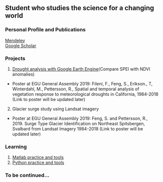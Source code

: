 ## Student who studies the science for a changing world
### Personal Profile and Publications
[Mendeley](https://www.mendeley.com/profiles/shunan-feng/)  
[Google Scholar](https://scholar.google.com/citations?user=hMKGuKwAAAAJ&hl=en) 

### Projects
1. [Drought analysis with Google Earth Engine](https://github.com/fsn1995/Drought-Analysis)(Compare SPEI with NDVI anomalies) 
- Poster at EGU General Assembly 2019:
Fileni, F., Feng, S., Erikson., T, Winterdahl, M., Pettersson, R., Spatial and temporal analysis of vegetation response to meteorological droughts in California, 1984-2018 (Link to poster will be updated later)

2. Glacier surge study using Landsat imagery
- Poster at EGU General Assembly 2019:
Feng, S. and Pettersson, R., 2019. Surge Type Glacier Identification on Northeast Spitsbergen, Svalbard from Landsat Imagery 1984-2018 (Link to poster will be updated later)

### Learning
1. [Matlab practice and tools](https://github.com/fsn1995/MatlabFSN)
2. [Python practice and tools](https://github.com/fsn1995/PythonFSN)

### To be continued...
